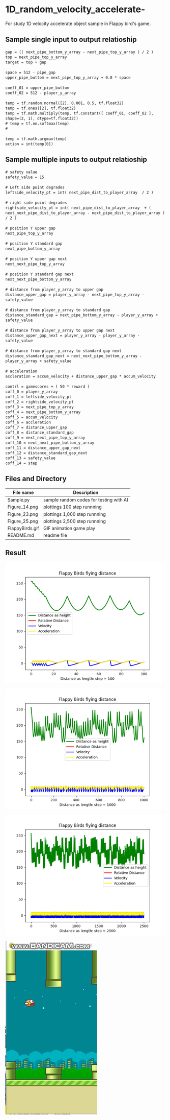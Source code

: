 # 1D_random_velocity_accelerate-
For study 1D velocity accelerate object sample in Flappy bird's game.

## Sample single input to output relatioship ##

```
gap = (( next_pipe_bottom_y_array - next_pipe_top_y_array ) / 2 )
top = next_pipe_top_y_array
target = top + gap
	
space = 512 - pipe_gap 
upper_pipe_buttom = next_pipe_top_y_array + 0.8 * space
	
coeff_01 = upper_pipe_buttom
coeff_02 = 512 - player_y_array
	
temp = tf.random.normal([2], 0.001, 0.5, tf.float32)
temp = tf.ones([2], tf.float32)
temp = tf.math.multiply(temp, tf.constant([ coeff_01, coeff_02 ], shape=(2, 1), dtype=tf.float32))
# temp = tf.nn.softmax(temp)
# 
	
temp = tf.math.argmax(temp)
action = int(temp[0])
```
## Sample multiple inputs to output relatioship ##

```
# safety value
safety_value = 15
	
# Left side point degrades
leftside_velocity_pt = int( next_pipe_dist_to_player_array  / 2 )
	
# right side point degrades
rightside_velocity_pt = int( next_pipe_dist_to_player_array  + ( next_next_pipe_dist_to_player_array - next_pipe_dist_to_player_array ) / 2 )
	
# position Y upper gap
next_pipe_top_y_array

# position Y standard gap
next_pipe_bottom_y_array 

# position Y upper gap next
next_next_pipe_top_y_array

# position Y standard gap next
next_next_pipe_bottom_y_array
	
# distance from player_y_array to upper gap
distance_upper_gap = player_y_array - next_pipe_top_y_array - safety_value

# distance from player_y_array to standard gap
distance_standard_gap = next_pipe_bottom_y_array - player_y_array + safety_value

# distance from player_y_array to upper gap next
distance_upper_gap_next = player_y_array - player_y_array - safety_value

# distance from player_y_array to standard gap next
distance_standard_gap_next = next_next_pipe_bottom_y_array - player_y_array + safety_value

# acceleration
accleration = accum_velocity + distance_upper_gap * accum_velocity
	
contrl = gamescores + ( 50 * reward )
coff_0 = player_y_array
coff_1 = leftside_velocity_pt
coff_2 = rightside_velocity_pt
coff_3 = next_pipe_top_y_array
coff_4 = next_pipe_bottom_y_array
coff_5 = accum_velocity
coff_6 = accleration
coff_7 = distance_upper_gap
coff_8 = distance_standard_gap
coff_9 = next_next_pipe_top_y_array
coff_10 = next_next_pipe_bottom_y_array
coff_11 = distance_upper_gap_next
coff_12 = distance_standard_gap_next
coff_13 = safety_value
coff_14 = step
```

## Files and Directory ##

| File name | Description  |
--- | --- |
| Sample.py | sample random codes for testing with AI |
| Figure_14.png | plottings 100 step runnning |
| Figure_23.png | plottings 1,000 step runnning |
| Figure_25.png | plottings 2,500 step runnning |
| FlappyBirds.gif | GIF animation game play |
| README.md | readme file |

## Result ##

![100 steps](https://github.com/jkaewprateep/1D_random_velocity_accelerate-/blob/main/Figure_14.png?raw=true "100 steps")

![1000 steps](https://github.com/jkaewprateep/1D_random_velocity_accelerate-/blob/main/Figure_23.png?raw=true "1000 steps")

![2500 steps](https://github.com/jkaewprateep/1D_random_velocity_accelerate-/blob/main/Figure_25.png?raw=true "2500 steps")

![GIF Flappy birds](https://github.com/jkaewprateep/1D_random_velocity_accelerate-/blob/main/FlappyBirds.gif?raw=true "GIF Flappy birds")
